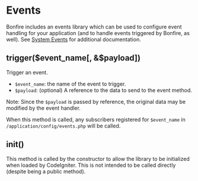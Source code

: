 # Events

Bonfire includes an events library which can be used to configure event handling for your application (and to handle events triggered by Bonfire, as well).
See [System Events](basic_concepts/system_events) for additional documentation.

## trigger($event_name[, &$payload])

Trigger an event.
- `$event_name`: the name of the event to trigger.
- `$payload`: (optional) A reference to the data to send to the event method.

Note: Since the `$payload` is passed by reference, the original data may be modified by the event handler.

When this method is called, any subscribers registered for `$event_name` in `/application/config/events.php` will be called.

## init()

This method is called by the constructor to allow the library to be initialized when loaded by CodeIgniter.
This is not intended to be called directly (despite being a public method).
